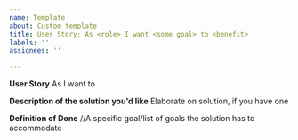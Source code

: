 ```yaml
---
name: Template
about: Custom template
title: User Story; As <role> I want <some goal> to <benefit>
labels: ''
assignees: ''

---
```


**User Story**
As <role> I want <some goal> to <benefit>

**Description of the solution you'd like**
Elaborate on solution, if you have one 

**Definition of Done**
//A specific goal/list of goals the solution has to accommodate
